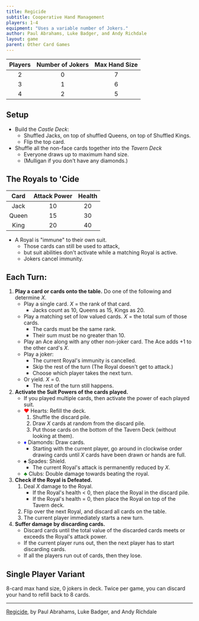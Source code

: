 ```yaml
---
title: Regicide
subtitle: Cooperative Hand Management
players: 1-4
equipment: "Uses a variable number of Jokers."
author: Paul Abrahams, Luke Badger, and Andy Richdale
layout: game
parent: Other Card Games
---
```



| Players | Number of Jokers | Max Hand Size |
|:-:|:-:|:-:|
| 2 | 0 | 7 |
| 3 | 1 | 6 |
| 4 | 2 | 5 |


## Setup

- Build the *Castle Deck*:
    - Shuffled Jacks, on top of shuffled Queens, on top of Shuffled Kings.
    - Flip the top card.
- Shuffle all the non-face cards together into the *Tavern Deck*
    - Everyone draws up to maximum hand size.
    - (Mulligan if you don't have any diamonds.)



## The Royals to 'Cide

| Card | Attack Power | Health |
|:-:|:-:|:-:|
| Jack | 10 | 20 |
| Queen | 15 | 30 |
| King | 20 | 40 |

- A Royal is "immune" to their own suit. 
    - Those cards can still be used to attack, 
    - but suit abilities don't activate while a matching Royal is active.
    - Jokers cancel immunity.



## Each Turn:

1. **Play a card or cards onto the table.** Do one of the following and determine *X*.
    - Play a single card. *X* = the rank of that card.
        - Jacks count as 10, Queens as 15, Kings as 20.
    - Play a matching set of low valued cards. *X* = the total sum of those cards.
        - The cards must be the same rank.
        - Their sum must be no greater than 10.
    - Play an Ace along with any other non-joker card. The Ace adds +1 to the other card's *X*.
    - Play a joker:
        - The current Royal's immunity is cancelled. 
        - Skip the rest of the turn (The Royal doesn't get to attack.)
        - Choose which player takes the next turn.
    - Or yield. *X* = 0. 
        - The rest of the turn still happens.
2. **Activate the Suit Powers of the cards played.**
    - If you played multiple cards, then activate the power of each played suit.
    - <b><span style="color:red">♥</span></b> Hearts: Refill the deck.
        1. Shuffle the discard pile.
        2. Draw *X* cards at random from the discard pile.
        3. Put those cards on the bottom of the Tavern Deck (without looking at them).
    - <b><span style="color:blue">♦</span></b> Diamonds: Draw cards.
        - Starting with the current player, go around in clockwise order drawing cards until *X* cards have been drawn or hands are full.
    - <b><span style="color:black">♠</span></b> Spades: Shield.
        - The current Royal's attack is permanently reduced by *X*.
    - <b><span style="color:green">♣</span></b> Clubs: Double damage towards beating the royal.
3. **Check if the Royal is Defeated.** 
    1. Deal *X* damage to the Royal.
        - If the Royal's health < 0, then place the Royal in the discard pile.
        - If the Royal's health = 0, then place the Royal on top of the Tavern deck.
    3. Flip over the next Royal, and discard all cards on the table.
    5. The current player immediately starts a new turn.
4. **Suffer damage by discarding cards.**
    - Discard cards until the total value of the discarded cards meets or exceeds the Royal's attack power.
    - If the current player runs out, then the next player has to start discarding cards.
    - If all the players run out of cards, then they lose.



## Single Player Variant

8-card max hand size, 0 jokers in deck. 
Twice per game, you can discard your hand to refill back to 8 cards.



---

[Regicide](https://www.badgersfrommars.com/regicide), by Paul Abrahams, Luke Badger, and Andy Richdale
